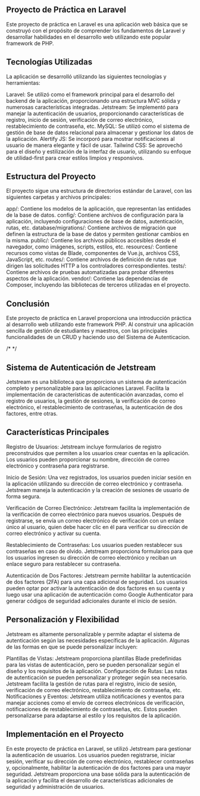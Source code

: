 ## Proyecto de Práctica en Laravel

Este proyecto de práctica en Laravel es una aplicación web básica que se construyó con el propósito de comprender los fundamentos de Laravel y desarrollar habilidades en el desarrollo web utilizando este popular framework de PHP.

## Tecnologías Utilizadas

La aplicación se desarrolló utilizando las siguientes tecnologías y herramientas:

Laravel: Se utilizó como el framework principal para el desarrollo del backend de la aplicación, proporcionando una estructura MVC sólida y numerosas características integradas.
Jetstream: Se implementó para manejar la autenticación de usuarios, proporcionando características de registro, inicio de sesión, verificación de correo electrónico, restablecimiento de contraseña, etc.
MySQL: Se utilizó como el sistema de gestión de base de datos relacional para almacenar y gestionar los datos de la aplicación.
Alertify JS: Se incorporó para mostrar notificaciones al usuario de manera elegante y fácil de usar.
Tailwind CSS: Se aprovechó para el diseño y estilización de la interfaz de usuario, utilizando su enfoque de utilidad-first para crear estilos limpios y responsivos.

## Estructura del Proyecto

El proyecto sigue una estructura de directorios estándar de Laravel, con las siguientes carpetas y archivos principales:

app/: Contiene los modelos de la aplicación, que representan las entidades de la base de datos.
config/: Contiene archivos de configuración para la aplicación, incluyendo configuraciones de base de datos, autenticación, rutas, etc.
database/migrations/: Contiene archivos de migración que definen la estructura de la base de datos y permiten gestionar cambios en la misma.
public/: Contiene los archivos públicos accesibles desde el navegador, como imágenes, scripts, estilos, etc.
resources/: Contiene recursos como vistas de Blade, componentes de Vue.js, archivos CSS, JavaScript, etc.
routes/: Contiene archivos de definición de rutas que dirigen las solicitudes HTTP a los controladores correspondientes.
tests/: Contiene archivos de pruebas automatizadas para probar diferentes aspectos de la aplicación.
vendor/: Contiene las dependencias de Composer, incluyendo las bibliotecas de terceros utilizadas en el proyecto.

## Conclusión

Este proyecto de práctica en Laravel proporciona una introducción práctica al desarrollo web utilizando este framework PHP. Al construir una aplicación sencilla de gestión de estudiantes y maestros, con las principales funcionalidades de un CRUD y haciendo uso del Sistema de Autenticacion.

/* */

## Sistema de Autenticación de Jetstream

Jetstream es una biblioteca que proporciona un sistema de autenticación completo y personalizable para las aplicaciones Laravel. Facilita la implementación de características de autenticación avanzadas, como el registro de usuarios, la gestión de sesiones, la verificación de correo electrónico, el restablecimiento de contraseñas, la autenticación de dos factores, entre otras.

## Características Principales

Registro de Usuarios: Jetstream incluye formularios de registro preconstruidos que permiten a los usuarios crear cuentas en la aplicación. Los usuarios pueden proporcionar su nombre, dirección de correo electrónico y contraseña para registrarse.

Inicio de Sesión: Una vez registrados, los usuarios pueden iniciar sesión en la aplicación utilizando su dirección de correo electrónico y contraseña. Jetstream maneja la autenticación y la creación de sesiones de usuario de forma segura.

Verificación de Correo Electrónico: Jetstream facilita la implementación de la verificación de correo electrónico para nuevos usuarios. Después de registrarse, se envía un correo electrónico de verificación con un enlace único al usuario, quien debe hacer clic en él para verificar su dirección de correo electrónico y activar su cuenta.

Restablecimiento de Contraseñas: Los usuarios pueden restablecer sus contraseñas en caso de olvido. Jetstream proporciona formularios para que los usuarios ingresen su dirección de correo electrónico y reciban un enlace seguro para restablecer su contraseña.

Autenticación de Dos Factores: Jetstream permite habilitar la autenticación de dos factores (2FA) para una capa adicional de seguridad. Los usuarios pueden optar por activar la autenticación de dos factores en su cuenta y luego usar una aplicación de autenticación como Google Authenticator para generar códigos de seguridad adicionales durante el inicio de sesión.

## Personalización y Flexibilidad

Jetstream es altamente personalizable y permite adaptar el sistema de autenticación según las necesidades específicas de la aplicación. Algunas de las formas en que se puede personalizar incluyen:

Plantillas de Vistas: Jetstream proporciona plantillas Blade predefinidas para las vistas de autenticación, pero se pueden personalizar según el diseño y los requisitos de la aplicación.
Configuración de Rutas: Las rutas de autenticación se pueden personalizar y proteger según sea necesario. Jetstream facilita la gestión de rutas para el registro, inicio de sesión, verificación de correo electrónico, restablecimiento de contraseña, etc.
Notificaciones y Eventos: Jetstream utiliza notificaciones y eventos para manejar acciones como el envío de correos electrónicos de verificación, notificaciones de restablecimiento de contraseñas, etc. Estos pueden personalizarse para adaptarse al estilo y los requisitos de la aplicación.

## Implementación en el Proyecto
En este proyecto de práctica en Laravel, se utilizó Jetstream para gestionar la autenticación de usuarios. Los usuarios pueden registrarse, iniciar sesión, verificar su dirección de correo electrónico, restablecer contraseñas y, opcionalmente, habilitar la autenticación de dos factores para una mayor seguridad. Jetstream proporciona una base sólida para la autenticación de la aplicación y facilita el desarrollo de características adicionales de seguridad y administración de usuarios.

